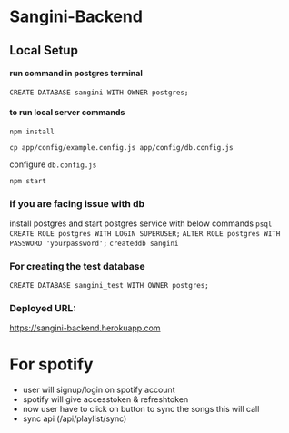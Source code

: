# Sangini-Backend

## Local Setup
#### run command in postgres terminal
`CREATE DATABASE sangini WITH OWNER postgres;`

#### to run local server commands

`npm install`

`cp app/config/example.config.js app/config/db.config.js` 

configure `db.config.js`

`npm start`


### if you are facing issue with db
install postgres and start postgres service with below commands
`psql`
`CREATE ROLE postgres WITH LOGIN SUPERUSER;`
`ALTER ROLE postgres WITH PASSWORD 'yourpassword';`
`createddb sangini`

### For creating the test database 
`CREATE DATABASE sangini_test WITH OWNER postgres;`

### Deployed URL:
https://sangini-backend.herokuapp.com



# For spotify

- user will signup/login on spotify account
- spotify will give accesstoken & refreshtoken 
- now user have to click on button to sync the songs this will call 
- sync api (/api/playlist/sync)
